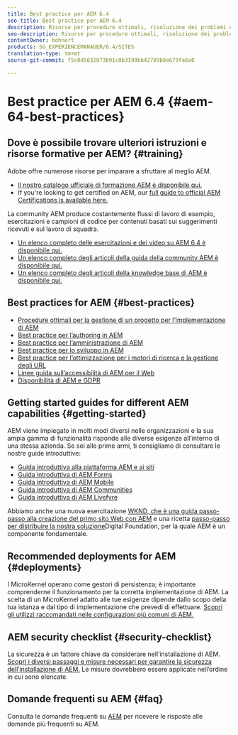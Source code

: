 ```yaml
---
title: Best practice per AEM 6.4
seo-title: Best practice per AEM 6.4
description: Risorse per procedure ottimali, risoluzione dei problemi e formazione per AEM 6.4
seo-description: Risorse per procedure ottimali, risoluzione dei problemi e formazione per AEM 6.4
contentOwner: bohnert
products: SG_EXPERIENCEMANAGER/6.4/SITES
translation-type: tm+mt
source-git-commit: f5c0d5032073b91c0b3199bb42709b8e679fa6a0

---
```



# Best practice per AEM 6.4 {#aem-64-best-practices}

## Dove è possibile trovare ulteriori istruzioni e risorse formative per AEM? {#training}

Adobe offre numerose risorse per imparare a sfruttare al meglio AEM.

* [Il nostro catalogo ufficiale di formazione AEM è disponibile qui.](https://training.adobe.com/training/current-courses.html#solution=adobeExperienceManager&p=1)
* If you&#39;re looking to get certified on AEM, our [full guide to official AEM Certifications is available here.](https://training.adobe.com/certification/exams.html#p=1&solution=adobeExperienceManager)

La community AEM produce costantemente flussi di lavoro di esempio, esercitazioni e campioni di codice per contenuti basati sui suggerimenti ricevuti e sul lavoro di squadra.

* [Un elenco completo delle esercitazioni e dei video su AEM 6.4 è disponibile qui.](https://helpx.adobe.com/experience-manager/kt/index/aem-6-4-videos.html)
* [Un elenco completo degli articoli della guida della community AEM è disponibile qui.](https://helpx.adobe.com/experience-manager/topics/how-to.html)
* [Un elenco completo degli articoli della knowledge base di AEM è disponibile qui.](https://helpx.adobe.com/experience-manager/kb/index/full_kb_list.html)

## Best practices for AEM {#best-practices}

* [Procedure ottimali per la gestione di un progetto per l’implementazione di AEM](/help/managing/best-practices.md)
* [Best practice per l’authoring in AEM](/help/sites-authoring/best-practices.md)
* [Best practice per l’amministrazione di AEM](/help/sites-administering/administer-best-practices.md)
* [Best practice per lo sviluppo in AEM](/help/sites-developing/best-practices.md)
* [Best practice per l’ottimizzazione per i motori di ricerca e la gestione degli URL](/help/managing/seo-and-url-management.md)
* [Linee guida sull’accessibilità di AEM per il Web](/help/managing/web-accessibility.md)
* [Disponibilità di AEM e GDPR](/help/managing/data-protection-and-privacy.md)

## Getting started guides for different AEM capabilities {#getting-started}

AEM viene impiegato in molti modi diversi nelle organizzazioni e la sua ampia gamma di funzionalità risponde alle diverse esigenze all’interno di una stessa azienda. Se sei alle prime armi, ti consigliamo di consultare le nostre guide introduttive:

* [Guida introduttiva alla piattaforma AEM e ai siti](/help/sites-deploying/deploy.md#getting-started)
* [Guida introduttiva di AEM Forms](/help/forms/using/introduction-aem-forms.md)
* [Guida introduttiva di AEM Mobile](/help/mobile/getting-started-aem-mobile.md)
* [Guida introduttiva di AEM Communities](/help/communities/getting-started.md)
* [Guida introduttiva di AEM Livefyre](https://answers.livefyre.com/developers/getting-started/)

Abbiamo anche una nuova esercitazione [WKND, che è una guida passo-passo alla creazione del primo sito Web con AEM](https://docs.adobe.com/content/help/en/experience-manager-learn/getting-started-wknd-tutorial-develop/overview.html) e una ricetta [passo-passo per distribuire la nostra soluzione](https://helpx.adobe.com/marketing-cloud/how-to/digital-foundation.html)Digital Foundation, per la quale AEM è un componente fondamentale.

## Recommended deployments for AEM {#deployments}

I MicroKernel operano come gestori di persistenza; è importante comprenderne il funzionamento per la corretta implementazione di AEM. La scelta di un MicroKernel adatto alle tue esigenze dipende dallo scopo della tua istanza e dal tipo di implementazione che prevedi di effettuare. [Scopri gli utilizzi raccomandati nelle configurazioni più comuni di AEM.](/help/sites-deploying/recommended-deploys.md)

## AEM security checklist {#security-checklist}

La sicurezza è un fattore chiave da considerare nell’installazione di AEM. [Scopri i diversi passaggi e misure necessari per garantire la sicurezza dell’installazione di AEM.](/help/sites-administering/security-checklist.md) Le misure dovrebbero essere applicate nell’ordine in cui sono elencate.

## Domande frequenti su AEM {#faq}

Consulta le domande frequenti su [AEM](/help/sites-administering/aem-faqs.md) per ricevere le risposte alle domande più frequenti su AEM.
